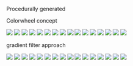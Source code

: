 
Procedurally generated

Colorwheel concept

![](v2_3color2.svg)
![](v2_3color3.svg)
![](v2_3color4.svg)
![](v2_3color5.svg)
![](v2_2color2.svg)
![](v2_2color3.svg)
![](v2_2color4.svg)
![](v2_2color5.svg)
![](v2_1color2.svg)
![](v2_1color3.svg)
![](v2_1color4.svg)
![](v2_1color5.svg)
![](v2_0color2.svg)
![](v2_0color3.svg)
![](v2_0color4.svg)
![](v2_0color5.svg)

gradient filter approach

![](output_3color2.svg)
![](output_3color3.svg)
![](output_3color4.svg)
![](output_3color5.svg)
![](output_2color2.svg)
![](output_2color3.svg)
![](output_2color4.svg)
![](output_2color5.svg)
![](output_1color2.svg)
![](output_1color3.svg)
![](output_1color4.svg)
![](output_1color5.svg)
![](output_0color2.svg)
![](output_0color3.svg)
![](output_0color4.svg)
![](output_0color5.svg)
